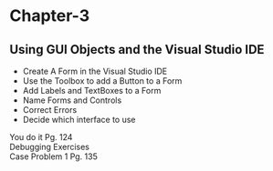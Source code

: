 # Chapter-3
<h2>Using GUI Objects and the Visual Studio IDE</h2>

<ul>
<li>Create A Form in the Visual Studio IDE</li>
<li>Use the Toolbox to add a Button to a Form</li>
<li>Add Labels and TextBoxes to a Form</li>
<li>Name Forms and Controls</li>
<li>Correct Errors</li>
<li>Decide which interface to use</li>

</ul>
You do it Pg. 124<br>
Debugging Exercises<br>
Case Problem 1 Pg. 135<br>
